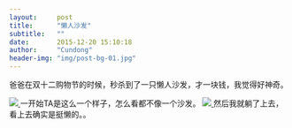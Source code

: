 ```yaml
---
layout:     post
title:      "懒人沙发"
subtitle:   ""
date:       2015-12-20 15:10:18
author:     "Cundong"
header-img: "img/post-bg-01.jpg"
---
```


<P>
    爸爸在双十二购物节的时候，秒杀到了一只懒人沙发，才一块钱，我觉得好神奇。
</p>

<a href="#">
    <img src="{{ site.baseurl }}/img/map_34.jpg">
</a>
<span class="caption text-muted">
	一开始TA是这么一个样子，怎么看都不像一个沙发。
</span>

<a href="#">
    <img src="{{ site.baseurl }}/img/map_35.jpg">
</a>
<span class="caption text-muted">
	然后我就躺了上去，看上去确实是挺懒的。。
</span>


